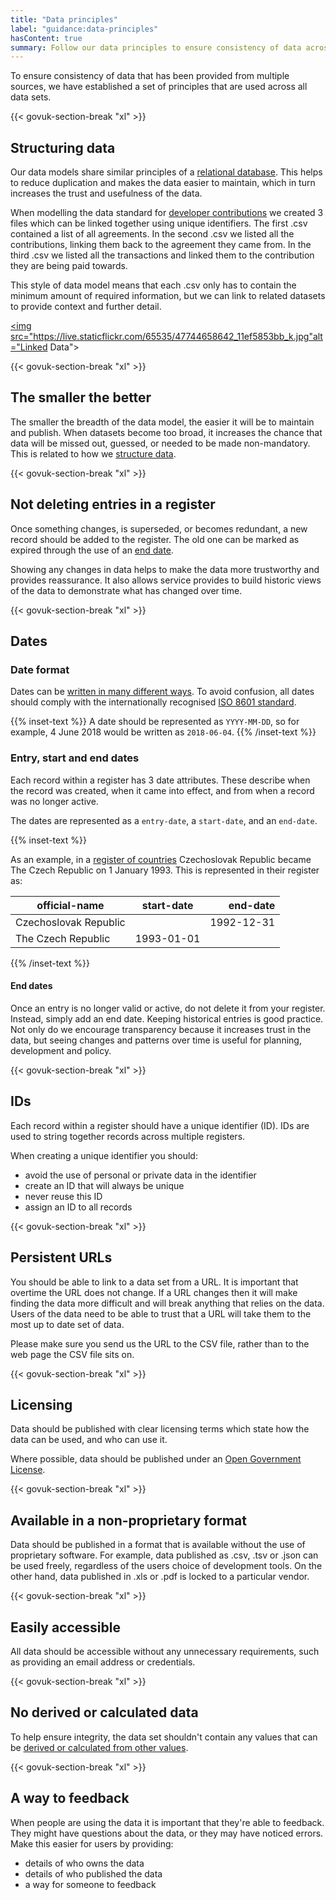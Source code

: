 ```yaml
---
title: "Data principles"
label: "guidance:data-principles"
hasContent: true
summary: Follow our data principles to ensure consistency of data across all data sets.
---
```


To ensure consistency of data that has been  provided from multiple sources, we have established a set of principles that are used across all data sets.

{{< govuk-section-break "xl" >}}

## Structuring data

Our data models share similar principles of a [relational database](https://en.wikipedia.org/wiki/Relational_database). This helps to reduce duplication and makes the data easier to maintain, which in turn increases the trust and usefulness of the data.

When modelling the data standard for [developer contributions](/guidance/developer-contributions/) we created 3 files which can be linked together using unique identifiers. The first .csv contained a list of all agreements. In the second .csv we listed all the contributions, linking them back to the agreement they came from. In the third .csv we listed all the transactions and linked them to the contribution they are being paid towards.

This style of data model means that each .csv only has to contain the minimum amount of required information, but we can link to related datasets to provide context and further detail.


<a href="https://www.flickr.com/photos/mattlucht/47744658642/in/datetaken-public/" title="IMG_20190507_160434"><img src="https://live.staticflickr.com/65535/47744658642_11ef5853bb_k.jpg"alt="Linked Data"></a>

{{< govuk-section-break "xl" >}}

## The smaller the better

The smaller the breadth of the data model, the easier it will be to maintain and publish. When datasets become too broad, it increases the chance that data will be missed out, guessed, or needed to be made non-mandatory. This is related to how we [structure data](#structuring-data).

{{< govuk-section-break "xl" >}}

## Not deleting entries in a register

Once something changes, is superseded, or becomes redundant, a new record should be added to the register. The old one can be marked as expired through the use of an [end date](#entry-start-and-end-dates).

Showing any changes in data helps to make the data more trustworthy and provides reassurance. It also allows service provides to build historic views of the data to demonstrate what has changed over time.

{{< govuk-section-break "xl" >}}

## Dates

### Date format

Dates can be [written in many different ways](https://xkcd.com/1179/). To avoid confusion, all dates should comply with the internationally recognised [ISO 8601 standard](https://en.wikipedia.org/wiki/ISO_8601).

{{% inset-text %}}
A date should be represented as `YYYY-MM-DD`, so for example, 4 June 2018 would be written as `2018-06-04`.
{{% /inset-text %}}

### Entry, start and end dates

Each record within a register has 3 date attributes. These describe when the record was created, when it came into effect, and from when a record was no longer active.

The dates are represented as a `entry-date`, a `start-date`, and an `end-date`.

{{% inset-text %}}

As an example, in a [register of countries](https://www.registers.service.gov.uk/registers/country) Czechoslovak Republic became The Czech Republic on 1 January 1993. This is represented in their register as:

| official-name | start-date | end-date |
| ------------- |:-------------:| -----:|
| Czechoslovak Republic | | 1992-12-31 |
| The Czech Republic | 1993-01-01 |

{{% /inset-text %}}

#### End dates

Once an entry is no longer valid or active, do not delete it from your register. Instead, simply add an end date. Keeping historical entries is good practice. Not only do we encourage transparency because it increases trust in the data, but seeing changes and patterns over time is useful for planning, development and policy.

{{< govuk-section-break "xl" >}}

## IDs

Each record within a register should have a unique identifier (ID). IDs are used to string together records across multiple registers.

When creating a unique identifier you should:

* avoid the use of personal or private data in the identifier
* create an ID that will always be unique
* never reuse this ID
* assign an ID to all records

{{< govuk-section-break "xl" >}}

## Persistent URLs

You should be able to link to a data set from a URL. It is important that overtime the URL does not change. If a URL changes then it will make finding the data more difficult and will break anything that relies on the data. Users of the data need to be able to trust that a URL will take them to the most up to date set of data.

Please make sure you send us the URL to the CSV file, rather than to the web page the CSV file sits on.

{{< govuk-section-break "xl" >}}

## Licensing

Data should be published with clear licensing terms which state how the data can be used, and who can use it.

Where possible, data should be published under an [Open Government License](https://www.nationalarchives.gov.uk/doc/open-government-licence/version/3/).

{{< govuk-section-break "xl" >}}

## Available in a non-proprietary format

Data should be published in a format that is available without the use of proprietary software. For example, data published as .csv, .tsv or .json can be used freely, regardless of the users choice of development tools. On the other hand, data published in .xls or .pdf is locked to a particular vendor.

{{< govuk-section-break "xl" >}}

## Easily accessible

All data should be accessible without any unnecessary requirements, such as providing an email address or credentials.

{{< govuk-section-break "xl" >}}

## No derived or calculated data

To help ensure integrity, the data set shouldn't contain any values that can be [derived or calculated from other values](https://blog.ldodds.com/2015/09/05/what-is-derived-data/).

{{< govuk-section-break "xl" >}}

## A way to feedback

When people are using the data it is important that they're able to feedback. They might have questions about the data, or they may have noticed errors. Make this easier for users by providing:

* details of who owns the data
* details of who published the data
* a way for someone to feedback

